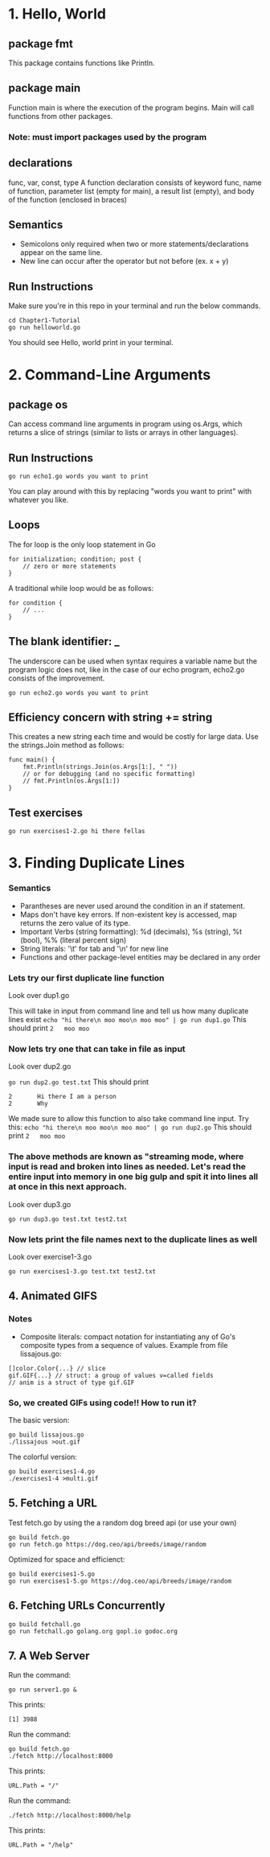 # 1. Hello, World

## package fmt
This package contains functions like Println.

## package main
Function main is where the execution of the program begins. Main will call functions from other packages.
### Note: must import packages used by the program

## declarations
func, var, const, type
A function declaration consists of keyword func, name of function, parameter list (empty for main), a result list (empty), and body of the function (enclosed in braces)

## Semantics
- Semicolons only required when two or more statements/declarations appear on the same line.
- New line can occur after the operator but not before (ex. x + y)

## Run Instructions
Make sure you're in this repo in your terminal and run the below commands.
```
cd Chapter1-Tutorial
go run helloworld.go
```
You should see Hello, world print in your terminal.

# 2. Command-Line Arguments
## package os
Can access command line arguments in program using os.Args, which returns a slice of strings (similar to lists or arrays in other languages).

## Run Instructions
```
go run echo1.go words you want to print
```
You can play around with this by replacing "words you want to print" with whatever you like.

## Loops
The for loop is the only loop statement in Go
```
for initialization; condition; post {
    // zero or more statements
}
```
A traditional while loop would be as follows:
```
for condition {
    // ...
}
```

## The blank identifier: _
The underscore can be used when syntax requires a variable name but the program logic does not, like in the case of our echo program, echo2.go consists of the improvement.
```
go run echo2.go words you want to print
```

## Efficiency concern with string += string
This creates a new string each time and would be costly for large data. 
Use the strings.Join method as follows:
```
func main() {
    fmt.Println(strings.Join(os.Args[1:], " "))
    // or for debugging (and no specific formatting)
    // fmt.Println(os.Args[1:])
}
```

## Test exercises
```go run exercises1-2.go hi there fellas```

# 3. Finding Duplicate Lines
### Semantics
- Parantheses are never used around the condition in an if statement.
- Maps don't have key errors. If non-existent key is accessed, map returns the zero value of its type.
- Important Verbs (string formatting): %d (decimals), %s (string), %t (bool), %% (literal percent sign)
- String literals: '\t' for tab and '\n' for new line
- Functions and other package-level entities may be declared in any order

### Lets try our first duplicate line function
Look over dup1.go

This will take in input from command line and tell us how many duplicate lines exist
```echo "hi there\n moo moo\n moo moo" | go run dup1.go```
This should print 
```2   moo moo```

### Now lets try one that can take in file as input
Look over dup2.go

```go run dup2.go test.txt```
This should print
```
2       Hi there I am a person
2       Why
```

We made sure to allow this function to also take command line input.
Try this:
```echo "hi there\n moo moo\n moo moo" | go run dup2.go```
This should print 
```2   moo moo```

### The above methods are known as "streaming mode, where input is read and broken into lines as needed. Let's read the entire input into memory in one big gulp and spit it into lines all at once in this next approach.
Look over dup3.go

```go run dup3.go test.txt test2.txt```

### Now lets print the file names next to the duplicate lines as well
Look over exercise1-3.go

```go run exercises1-3.go test.txt test2.txt```

## 4. Animated GIFS
### Notes
- Composite literals: compact notation for instantiating any of Go's composite types from a sequence of values. Example from file lissajous.go:
```
[]color.Color{...} // slice
gif.GIF{...} // struct: a group of values v=called fields
// anim is a struct of type gif.GIF
```

### So, we created GIFs using code!! How to run it?

The basic version:
```
go build lissajous.go
./lissajous >out.gif
```

The colorful version:
```
go build exercises1-4.go
./exercises1-4 >multi.gif
```

## 5. Fetching a URL

Test fetch.go by using the a random dog breed api (or use your own)

```
go build fetch.go
go run fetch.go https://dog.ceo/api/breeds/image/random
```

Optimized for space and efficienct:
```
go build exercises1-5.go
go run exercises1-5.go https://dog.ceo/api/breeds/image/random
```

## 6. Fetching URLs Concurrently

```
go build fetchall.go 
go run fetchall.go golang.org gopl.io godoc.org
```

## 7. A Web Server
Run the command:
```
go run server1.go &
```
This prints: 
```
[1] 3988
```

Run the command:
```
go build fetch.go
./fetch http://localhost:8000
```
This prints:
```
URL.Path = "/"
```

Run the command:
```
./fetch http://localhost:8000/help
```
This prints:
```
URL.Path = "/help"
```
